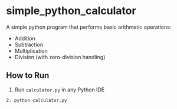 # simple_python_calculator
 A simple python program that performs basic arithmetic operations:
- Addition
- Subtraction
- Multiplication
- Division (with zero-division handling)

## How to Run

1. Run  `calculator.py`  in any Python IDE
 ```bash
2. python calculator.py
